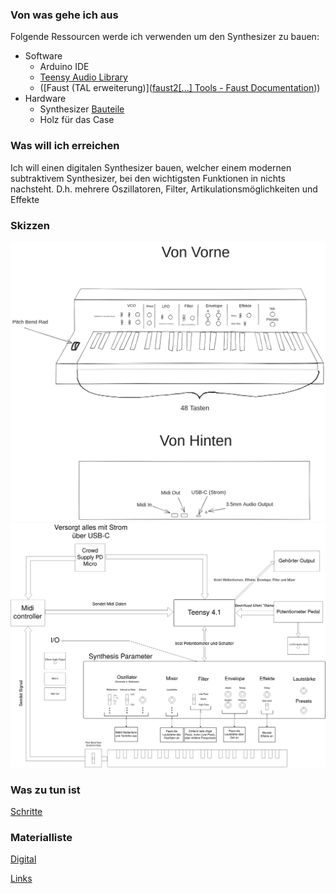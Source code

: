 ### Von was gehe ich aus

Folgende Ressourcen werde ich verwenden um den Synthesizer zu bauen:
 -  Software
	 - Arduino IDE
	 - [Teensy Audio Library](https://www.pjrc.com/teensy/td_libs_Audio.html)
	 - ([Faust (TAL erweiterung)]([faust2[...] Tools - Faust Documentation](https://faustdoc.grame.fr/manual/tools/#faust2teensy)))
 -  Hardware
	 -  Synthesizer [Bauteile](Digital_Materialliste.md)
	 -  Holz für das Case

### Was will ich erreichen
Ich will einen digitalen Synthesizer bauen, welcher einem modernen subtraktivem Synthesizer, bei den wichtigsten Funktionen in nichts nachsteht. D.h. mehrere Oszillatoren, Filter, Artikulationsmöglichkeiten und Effekte
### Skizzen

<img src="Skizzen/Skizze.png" width=800>
<img src="Skizzen/BlockSchaltBild.png" width=800> 

### Was zu tun ist
[Schritte](Schritte.md)

### Materialliste
[Digital](Digital_Materialliste.md)


[Links](Links.md)
